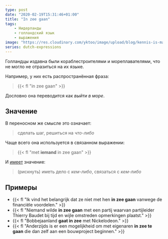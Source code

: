 ```yaml
---
type: post
date: "2020-02-19T15:31:46+01:00"
title: "In zee gaan"
tags:
    - Нидерланды
    - голландский язык
    - выражения
image: "https://res.cloudinary.com/yktoo/image/upload/blog/kennis-is-macht.jpg"
series: dutch-expressions
---
```


Голландцы издавна были кораблестроителями и мореплавателями, что не могло не отразиться на их языке.

Например, у них есть распространённая фраза:

> {{< fl "in zee gaan" >}}

Дословно она переводится как *выйти в море*.

<!--more-->

## Значение

В переносном же смысле это означает:

> сделать шаг, решиться на *что-либо*

Чаще всего она используется в связанном выражении:

> {{< fl "met **iemand** in zee gaan" >}}

И [имеет](https://www.woorden.org/spreekwoord.php?woord=in%20zee%20gaan) значение:

> (рискнуть) иметь дело с *кем-либо*, связаться с *кем-либо*

## Примеры

* {{< fl "Ik vind het belangrijk dat ze niet met hen **in zee gaan** vanwege de financiële voordelen." >}}
* {{< fl "Niemand wilde **in zee gaan** met een partij waarvan partijleider Thierry Baudet bij tijd en wijle omstreden opmerkingen plaatst." >}}
* {{< fl "Bobbejaanland **gaat in zee** met Nickelodeon." >}}
* {{< fl "Anderzijds is er een mogelijkheid om met eigenaren **in zee te gaan** die dan zelf aan een bouwproject beginnen." >}}
